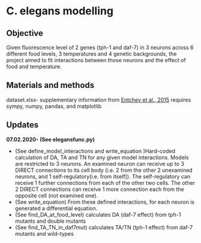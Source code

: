 # C. elegans modelling
## Objective
Given fluorescence level of 2 genes (tph-1 and daf-7) in 3 neurons across 6 different food levels, 3 temperatures and 4 genetic backgrounds, the project aimed to fit interactions between those neurons and the effect of food and temperature.
## Materials and methods
dataset.xlsx- supplementary information from [Entchev et al., 2015](https://elifesciences.org/articles/06259)
requires sympy, numpy, pandas, and matplotlib
## Updates
**07.02.2020- (See elegansfunc.py)**
* (See define_model_interactions and write_equation )Hard-coded calculation of DA, TA and TN for any given model interactions. Models are restricted to 3 neurons. An examined neuron can receive up to 3 DIRECT connections to its cell body (i.e. 2 from the other 2 unexamined neurons, and 1 self-regulatory(i.e. from itself)). The self-regulatory can receive 1 further connections from each of the other two cells. The other 2 DIRECT connections can receive 1 more connection each from the opposite cell (not examined one).
* (See write_equation) From these defined interactions, for each neuron is generated a differential equation.
* (See find_DA_at_food_level) calculates DA (daf-7 effect) from tph-1 mutants and double mutants
* (See find_TA_TN_in_daf7mut) calculates TA/TN (tph-1 effect) from daf-7 mutants and wild-types

